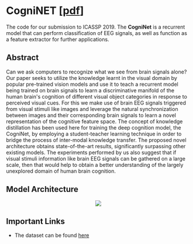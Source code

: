 # CogniNET [[pdf](https://arxiv.org/pdf/1811.00201.pdf)]
The code for our submission to ICASSP 2019. The **CogniNet** is a recurrent model that can perform classification of EEG signals, as well as function as a feature extractor for further applications.

## Abstract
Can we ask computers to recognize what we see from brain signals alone? Our paper seeks to utilize the knowledge learnt in the visual domain by popular pre-trained vision models and use it to teach a recurrent model being trained on brain signals to learn a discriminative manifold of the human brain's cognition of different visual object categories in response to perceived visual cues. For this we make use of brain EEG signals triggered from visual stimuli like images and leverage the natural synchronization between images and their corresponding brain signals to learn a novel representation of the cognitive feature space. The concept of knowledge distillation has been used here for training the deep cognition model, the CogniNet, by employing a student-teacher learning technique in order to bridge the process of inter-modal knowledge transfer. The proposed novel architecture obtains state-of-the-art results, significantly surpassing other existing models. The experiments performed by us also suggest that if visual stimuli information like brain EEG signals can be gathered on a large scale, then that would help to obtain a better understanding of the largely unexplored domain of human brain cognition.

## Model Architecture
<center><img src="https://github.com/codebuddha/CogniNET/blob/master/BrainNet.jpg" align="middle"></center>

## Important Links
 - The dataset can be found [here](https://drive.google.com/open?id=1k8qm560BYlybynB2YU9dj_kB4ZqrohfE)


